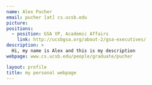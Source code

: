 ```yaml
---
name: Alex Pucher
email: pucher [at] cs.ucsb.edu
picture:
positions:
  - position: GSA VP, Academic Affairs
    link: http://ucsbgsa.org/about-2/gsa-executives/
description: >
  Hi, my name is Alex and this is my description
webpage: www.cs.ucsb.edu/people/graduate/pucher

layout: profile
title: my personal webpage
---
```

